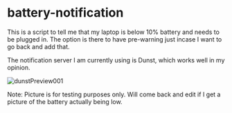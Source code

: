 # battery-notification

This is a script to tell me that my laptop is below 10% battery and needs to be plugged in. 
The option is there to have pre-warning just incase I want to go back and add that.

The notification server I am currently using is Dunst, which works well in my opinion.

![dunstPreview001](https://i.imgur.com/yBb5BrM.png)

Note: Picture is for testing purposes only. 
      Will come back and edit if I get a picture of the battery actually being low.
